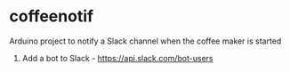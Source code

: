 # coffeenotif
Arduino project to notify a Slack channel when the coffee maker is started

1) Add a bot to Slack - https://api.slack.com/bot-users
